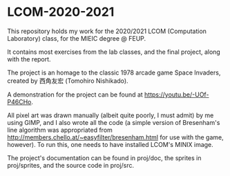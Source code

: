 # LCOM-2020-2021
This repository holds my work for the 2020/2021 LCOM (Computation Laboratory) class, for the MIEIC degree @ FEUP.

It contains most exercises from the lab classes, and the final project, along with the report.

The project is an homage to the classic 1978 arcade game Space Invaders, created by 西角友宏 (Tomohiro Nishikado).

A demonstration for the project can be found at https://youtu.be/-UOf-P46CHo.

All pixel art was drawn manually (albeit quite poorly, I must admit) by me using GIMP, and I also wrote all the code (a simple version of Bresenham's line algorithm was appropriated from http://members.chello.at/~easyfilter/bresenham.html for use with the game, however).
To run this, one needs to have installed LCOM's MINIX image.

The project's documentation can be found in proj/doc, the sprites in proj/sprites, and the source code in proj/src.
